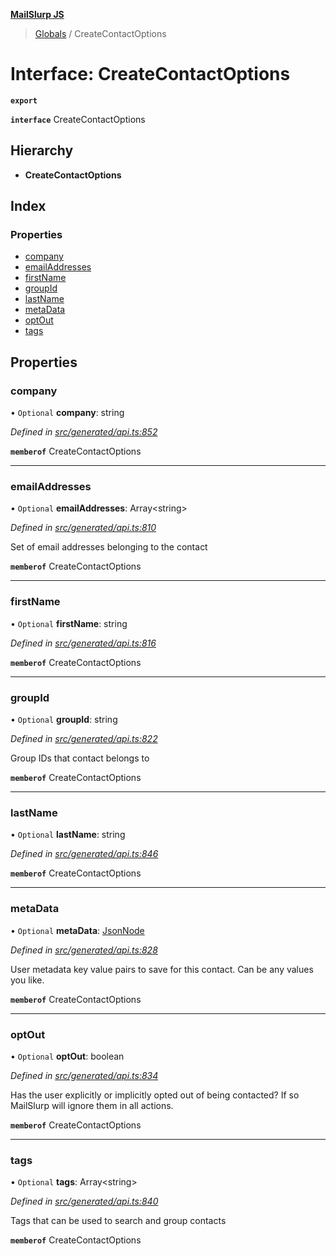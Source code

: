 **[MailSlurp JS](../README.md)**

> [Globals](../README.md) / CreateContactOptions

# Interface: CreateContactOptions

**`export`** 

**`interface`** CreateContactOptions

## Hierarchy

* **CreateContactOptions**

## Index

### Properties

* [company](createcontactoptions.md#company)
* [emailAddresses](createcontactoptions.md#emailaddresses)
* [firstName](createcontactoptions.md#firstname)
* [groupId](createcontactoptions.md#groupid)
* [lastName](createcontactoptions.md#lastname)
* [metaData](createcontactoptions.md#metadata)
* [optOut](createcontactoptions.md#optout)
* [tags](createcontactoptions.md#tags)

## Properties

### company

• `Optional` **company**: string

*Defined in [src/generated/api.ts:852](https://github.com/mailslurp/mailslurp-client/blob/3871a9e/src/generated/api.ts#L852)*

**`memberof`** CreateContactOptions

___

### emailAddresses

• `Optional` **emailAddresses**: Array\<string>

*Defined in [src/generated/api.ts:810](https://github.com/mailslurp/mailslurp-client/blob/3871a9e/src/generated/api.ts#L810)*

Set of email addresses belonging to the contact

**`memberof`** CreateContactOptions

___

### firstName

• `Optional` **firstName**: string

*Defined in [src/generated/api.ts:816](https://github.com/mailslurp/mailslurp-client/blob/3871a9e/src/generated/api.ts#L816)*

**`memberof`** CreateContactOptions

___

### groupId

• `Optional` **groupId**: string

*Defined in [src/generated/api.ts:822](https://github.com/mailslurp/mailslurp-client/blob/3871a9e/src/generated/api.ts#L822)*

Group IDs that contact belongs to

**`memberof`** CreateContactOptions

___

### lastName

• `Optional` **lastName**: string

*Defined in [src/generated/api.ts:846](https://github.com/mailslurp/mailslurp-client/blob/3871a9e/src/generated/api.ts#L846)*

**`memberof`** CreateContactOptions

___

### metaData

• `Optional` **metaData**: [JsonNode](jsonnode.md)

*Defined in [src/generated/api.ts:828](https://github.com/mailslurp/mailslurp-client/blob/3871a9e/src/generated/api.ts#L828)*

User metadata key value pairs to save for this contact. Can be any values you like.

**`memberof`** CreateContactOptions

___

### optOut

• `Optional` **optOut**: boolean

*Defined in [src/generated/api.ts:834](https://github.com/mailslurp/mailslurp-client/blob/3871a9e/src/generated/api.ts#L834)*

Has the user explicitly or implicitly opted out of being contacted? If so MailSlurp will ignore them in all actions.

**`memberof`** CreateContactOptions

___

### tags

• `Optional` **tags**: Array\<string>

*Defined in [src/generated/api.ts:840](https://github.com/mailslurp/mailslurp-client/blob/3871a9e/src/generated/api.ts#L840)*

Tags that can be used to search and group contacts

**`memberof`** CreateContactOptions
